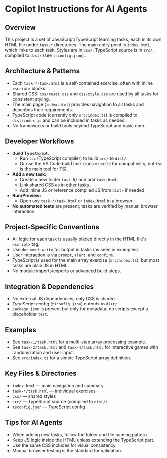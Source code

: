 # Copilot Instructions for AI Agents

## Overview
This project is a set of JavaScript/TypeScript learning tasks, each in its own HTML file under `task-*` directories. The main entry point is `index.html`, which links to each task. Styles are in `css/`. TypeScript source is in `src/`, compiled to `dist/` (see `tsconfig.json`).

## Architecture & Patterns
- Each `task-*/task.html` is a self-contained exercise, often with inline `<script>` blocks.
- Shared CSS: `css/reset.css` and `css/style.css` are used by all tasks for consistent styling.
- The main page (`index.html`) provides navigation to all tasks and describes their requirements.
- TypeScript code (currently only `src/index.ts`) is compiled to `dist/index.js` and can be included in tasks as needed.
- No frameworks or build tools beyond TypeScript and basic npm.

## Developer Workflows
- **Build TypeScript:**
  - Run `tsc` (TypeScript compiler) to build `src/` to `dist/`.
  - Or use the VS Code build task (runs `msbuild` for compatibility, but `tsc` is the main tool for TS).
- **Add a new task:**
  - Create a new folder `task-N/` and add `task.html`.
  - Link shared CSS as in other tasks.
  - Add inline JS or reference compiled JS from `dist/` if needed.
- **Run/Preview:**
  - Open any `task-*/task.html` or `index.html` in a browser.
- **No automated tests** are present; tasks are verified by manual browser interaction.

## Project-Specific Conventions
- All logic for each task is usually placed directly in the HTML file's `<script>` tag.
- Use `document.write` for output in tasks (as seen in examples).
- User interaction is via `prompt`, `alert`, and `confirm`.
- TypeScript is used for the main array exercise (`src/index.ts`), but most tasks are plain JS in HTML.
- No module imports/exports or advanced build steps.

## Integration & Dependencies
- No external JS dependencies; only CSS is shared.
- TypeScript config (`tsconfig.json`) outputs to `dist/`.
- `package.json` is present but only for metadata; no scripts except a placeholder `test`.

## Examples
- See `task-1/task.html` for a multi-step array processing example.
- See `task-2/task.html` and `task-4/task.html` for interactive games with randomization and user input.
- See `src/index.ts` for a simple TypeScript array definition.

## Key Files & Directories
- `index.html` — main navigation and summary
- `task-*/task.html` — individual exercises
- `css/` — shared styles
- `src/` — TypeScript source (compiled to `dist/`)
- `tsconfig.json` — TypeScript config

## Tips for AI Agents
- When adding new tasks, follow the folder and file naming pattern.
- Keep JS logic inside the HTML unless extending the TypeScript part.
- Use the same CSS includes for visual consistency.
- Manual browser testing is the standard for validation.
